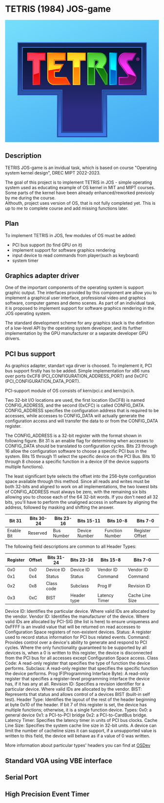 TETRIS (1984) JOS-game
===================

<img src="https://github.com/RustamSubkhankulov/ComputerTech/blob/main/itask/pictures/Tetris_Logo.jpeg" data-canonical-src="https://github.com/RustamSubkhankulov/ComputerTech/blob/main/itask/pictures/Tetris_Logo.jpeg" width="600" height="400" />

Description
-----------
TETRIS JOS-game is an invidual task, which is based on course 
"Operating system kernel design", DREC MIPT 2022-2023. 

The goal of this project is to implement TETRIS in JOS - simple operating system used 
as educating example of OS kernel in MIT and MIPT courses. Some parts of the 
kernel have been already enhanced/reworked previosly by me during the course.  
Althouth, project uses version of OS, that is not fully completed yet.
This is up to me to complete course and add missing functions later.

Plan
----
To implement TETRIS in JOS, few modules of OS must be added: 
- PCI bus support (to find GPU on it)
- implement support for software graphics rendering 
- input device to read commands from player(such as keyboard)
- system timer 

Graphics adapter driver
-----------------------
One of the important components of the operating system is support graphic output. 
The interfaces provided by this component are allow you to implement a graphical 
user interface, professional video and graphics software, computer games and
demo scenes. As part of an individual task, it is proposed to implement
support for software graphics rendering in the JOS operating system.

The standard development scheme for any graphics stack is
the definition of a low-level API by the operating system developer, and
its further implementation by the GPU manufacturer or a separate developer
GPU drivers.

PCI bus support
---------------
As graphics adapter, standart vga dirver is choosed. To implement it, 
PCI bus support firstly has to be added.
Simple implementation for x86 runs over ports 0xCF8 (PCI_CONFIGURATION_ADDRESS_PORT) 
and 0xCFC (PCI_CONFIGURATION_DATA_PORT).

PCI-support module of OS consists of kern/pci.c and kern/pci.h. 

Two 32-bit I/O locations are used, the first location (0xCF8) is named CONFIG_ADDRESS, and the second (0xCFC) is called CONFIG_DATA. CONFIG_ADDRESS specifies the configuration address that is required to be accesses, while accesses to CONFIG_DATA will actually generate the configuration access and will transfer the data to or from the CONFIG_DATA register.

The CONFIG_ADDRESS is a 32-bit register with the format shown in following figure. Bit 31 is an enable flag for determining when accesses to CONFIG_DATA should be translated to configuration cycles. Bits 23 through 16 allow the configuration software to choose a specific PCI bus in the system. Bits 15 through 11 select the specific device on the PCI Bus. Bits 10 through 8 choose a specific function in a device (if the device supports multiple functions).

The least significant byte selects the offset into the 256-byte configuration space available through this method. Since all reads and writes must be both 32-bits and aligned to work on all implementations, the two lowest bits of CONFIG_ADDRESS must always be zero, with the remaining six bits allowing you to choose each of the 64 32-bit words. If you don't need all 32 bits, you'll have to perform the unaligned access in software by aligning the address, followed by masking and shifting the answer.

| **Bit 31** | **Bits 30-24** | **Bits 23-16** | **Bits 15-11** | **Bits 10-8**   | **Bits 7-0**    |
|------------|----------------|----------------|----------------|-----------------|-----------------|
| Enable Bit | Reserved       | Bus Number     | Device Number  | Function Number | Register Offset |

The following field descriptions are common to all Header Types:

| **Register** | **Offset** | **Bits 31-24** | **Bits 23-16** | **Bits 15-8** | **Bits 7-0**    |
|--------------|------------|----------------|----------------|---------------|-----------------|
| 0x0          | 0x0        | Device ID      | Device ID      | Vendor ID     | Vendor ID       |
| 0x1          | 0x4        | Status         | Status         | Command       | Command         |
| 0x2          | 0x8        | Class code     | Subclass       | Prog IF       | Revision ID     |
| 0x3          | 0xC        | BIST           | Header type    | Latency Timer | Cache Line Size |

Device ID: Identifies the particular device. Where valid IDs are allocated by the vendor.
Vendor ID: Identifies the manufacturer of the device. Where valid IDs are allocated by PCI-SIG (the list is here) to ensure uniqueness and 0xFFFF is an invalid value that will be returned on read accesses to Configuration Space registers of non-existent devices.
Status: A register used to record status information for PCI bus related events.
Command: Provides control over a device's ability to generate and respond to PCI cycles. Where the only functionality guaranteed to be supported by all devices is, when a 0 is written to this register, the device is disconnected from the PCI bus for all accesses except Configuration Space access.
Class Code: A read-only register that specifies the type of function the device performs.
Subclass: A read-only register that specifies the specific function the device performs.
Prog IF(Programming Interface Byte): A read-only register that specifies a register-level programming interface the device has, if it has any at all.
Revision ID: Specifies a revision identifier for a particular device. Where valid IDs are allocated by the vendor.
BIST: Represents that status and allows control of a devices BIST (built-in self test).
Header Type: Identifies the layout of the rest of the header beginning at byte 0x10 of the header. If bit 7 of this register is set, the device has multiple functions; otherwise, it is a single function device. Types:
0x0: a general device
0x1: a PCI-to-PCI bridge
0x2: a PCI-to-CardBus bridge.
Latency Timer: Specifies the latency timer in units of PCI bus clocks.
Cache Line Size: Specifies the system cache line size in 32-bit units. A device can limit the number of cacheline sizes it can support, if a unsupported value is written to this field, the device will behave as if a value of 0 was written.

More information about particular types' headers you can find at [OSDev](https://wiki.osdev.org/PCI)

Standard VGA using VBE interface 
---------------------------------

Serial Port
------------

High Precision Event Timer
---------------------------


